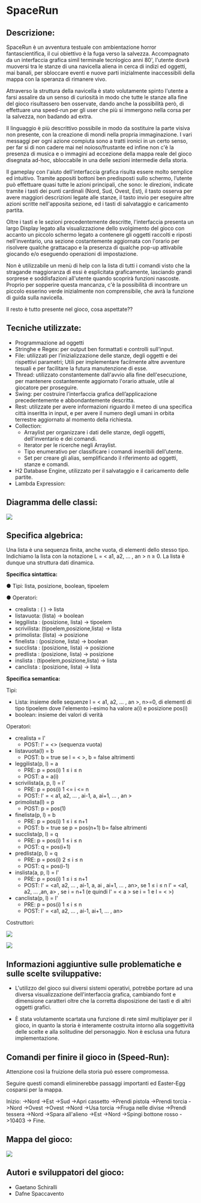 # SpaceRun

## Descrizione:
SpaceRun è un avventura testuale con ambientazione horror fantascientifica, il cui obiettivo è la fuga verso la salvezza. Accompagnato da un interfaccia grafica simil terminale tecnlogico anni 80', l'utente dovrà muoversi tra le stanze di una navicella aliena in cerca di indizi ed oggetti, mai banali, per sbloccare eventi e nuove parti inizialmente inaccessibili della mappa con la speranza di rimanere vivo.

Attraverso la struttura della navicella è stato volutamente spinto l'utente a farsi assalire da un senso di curiosità in modo che tutte le stanze alla fine del gioco risultassero ben osservate, dando anche la possibilità però, di effettuare una speed-run per gli user che più si immergono nella corsa per la salvezza, non badando ad extra.

Il linguaggio è più descrittivo possibile in modo da sostituire la parte visiva non presente, con la creazione di mondi nella propria immaginazione. I vari messaggi per ogni azione compiuta sono a tratti ironici in un certo senso, per far si di non cadere mai nel noioso/frustante ed infine non c'è la presenza di musica e o immagini ad eccezione della mappa reale del gioco disegnata ad-hoc, sbloccabile in una delle sezioni intermedie della storia.

Il gameplay con l'aiuto dell'interfaccia grafica risulta essere molto semplice ed intuitivo. Tramite appositi bottoni ben predisposti sullo schermo, l’utente può effettuare quasi tutte le azioni principali, che sono: le direzioni, indicate tramite i tasti dei punti cardinali (Nord, Sud, Ovest, Est), il tasto osserva per avere maggiori descrizioni legate alle stanze, il tasto invio per eseguire altre azioni scritte nell'apposita sezione, ed i tasti di salvataggio e caricamento partita.

Oltre i tasti e le sezioni precedentemente descritte, l'interfaccia presenta un largo Display legato alla visualizzazione dello svolgimento del gioco con accanto un piccolo schermo legato a contenere gli oggetti raccolti e riposti nell'inventario, una sezione costantemente aggiornata con l'orario per risolvere qualche grattacapo e la presenza di qualche pop-up attivabile giocando e/o eseguendo operazioni di impostazione.

Non è utilizzabile un menù di help con la lista di tutti i comandi visto che la stragande maggioranza di essi è esplicitata graficamente, lasciando grandi sorprese e soddisfazioni all'utente quando scoprirà funzioni nascoste. Proprio per sopperire questa mancanza, c'è la possibilità di incontrare un piccolo esserino verde inizialmente non comprensibile, che avrà la funzione di guida sulla navicella.

Il resto è tutto presente nel gioco, cosa aspettate??

## Tecniche utilizzate: 
- Programmazione ad oggetti
- Stringhe e Regex: per output ben formattati e controlli sull'input.
- File: utilizzati per l’inizializzazione delle stanze, degli oggetti e dei rispettivi parametri; Utili per implementare facilmente altre avventure tesuali e per facilitare la futura manutenzione di esse.
- Thread: utilizzato constantemente dall'avvio alla fine dell'esecuzione, per mantenere costantemente aggiornato l'orario attuale, utile al giocatore per proseguire.
- Swing: per costruire l’interfaccia grafica dell’applicazione precedentemente e abbondantemente descritta.
- Rest: utilizzate per avere informazioni riguardo il meteo di una specifica città inseritta in input, e per avere il numero degli umani in orbita terrestre aggiornato al momento della richiesta.
- Collection: 
    - Arraylist per organizzare i dati delle stanze, degli oggetti, dell'inventario e dei comandi.
    - Iterator per le ricerche negli Arraylist.
    - Tipo enumerativo per classificare i comandi inseribili dell’utente.
    - Set per creare gli alias, semplificando il riferimento ad oggetti, stanze e comandi.
- H2 Database Engine, utilizzato per il salvataggio e il caricamento delle partite.
- Lambda Expression: 

## Diagramma delle classi:

![](File%20README/UML.PNG)

## Specifica algebrica:
Una lista è una sequenza finita, anche vuota, di elementi dello stesso tipo. Indichiamo la lista con la notazione  L = < a1, a2, … , an > n ≥ 0. La lista è dunque una struttura dati dinamica.

**Specifica sintattica:**

● Tipi: lista, posizione, boolean, tipoelem

● Operatori:
- crealista : ( ) → lista
- listavuota: (lista) → boolean
- leggilista : (posizione, lista) → tipoelem
- scrivilista: (tipoelem,posizione,lista) → lista
- primolista: (lista) → posizione
- finelista : (posizione, lista) → boolean
- succlista : (posizione, lista) → posizione
- predlista : (posizione, lista) → posizione
- inslista : (tipoelem,posizione,lista) → lista
- canclista : (posizione, lista) → lista

**Specifica semantica:**

Tipi:
- Lista: insieme delle sequenze l = < a1, a2, … , an >, n>=0, di
elementi di tipo tipoelem dove l'elemento i-esimo ha valore a(i) e
posizione pos(i)
- boolean: insieme dei valori di verità

Operatori:
- crealista = l'
    - POST: l' = <> (sequenza vuota)
- listavuota(l) = b
    - POST: b = true se l = < >, b = false altrimenti
- leggilista(p, l) = a
    - PRE: p = pos(i) 1 ≤ i ≤ n
    - POST: a = a(i)
- scrivilista(a, p, l) = l'
   - PRE: p = pos(i) 1 <= i <= n
   - POST: l' = < a1, a2, … , ai-1, a, ai+1, … , an >
- primolista(l) = p
   - POST: p = pos(1)
- finelista(p, l) = b
   - PRE: p = pos(i) 1 ≤ i ≤ n+1
    - POST: b = true se p = pos(n+1)
b= false altrimenti
- succlista(p, l) = q
    - PRE: p = pos(i) 1 ≤ i ≤ n
    - POST: q = pos(i+1)
- predlista(p, l) = q
    - PRE: p = pos(i) 2 ≤ i ≤ n
    - POST: q = pos(i-1)
- inslista(a, p, l) = l'
    - PRE: p = pos(i) 1 ≤ i ≤ n+1
    - POST: l' = <a1, a2, … , ai-1, a, ai , ai+1, … , an>, se 1 ≤ i ≤ n l' = <a1, a2, … ,an, a> , se i = n+1 (e quindi l' = < a > se i = 1 e l = < >)
- canclista(p, l) = l'
    - PRE: p = pos(i) 1 ≤ i ≤ n
    - POST: l' = <a1, a2, … , ai-1, ai+1, … , an>

Costruttori:

![](File%20README/P_Constructor.PNG)

![](File%20README/L_Constructor.PNG)


## Informazioni aggiuntive sulle problematiche e sulle scelte sviluppative:

- L'utilizzo del gioco sui diversi sistemi operativi, potrebbe portare ad una diversa visualizzazione dell'interfaccia grafica, cambiando font e dimensione caratteri oltre che la corretta disposizione dei tasti e di altri oggetti grafici.

- È stata volutamente scartata una funzione di rete simil multiplayer per il gioco, in quanto la storia è interamente costruita intorno alla soggettività delle scelte e alla solitudine del personaggio. Non è esclusa una futura implementazione.

## Comandi per finire il gioco in (Speed-Run):
Attenzione così la fruizione della storia può essere compromessa. 

Seguire questi comandi eliminerebbe passaggi importanti ed Easter-Egg cosparsi per la mappa.

Inizio:
->Nord
->Est
->Sud
->Apri cassetto
->Prendi pistola
->Prendi torcia
->Nord
->Ovest
->Ovest
->Nord
->Usa torcia
->Fruga nelle divise
->Prendi tessera
->Nord
->Spara all'alieno
->Est
->Nord
->Spingi bottone rosso
->10403
-> Fine.

## Mappa del gioco:
![](adventure/resources/Immagini/alien1.jpg)

## Autori e sviluppatori del gioco:
-	Gaetano Schiralli
-	Dafne Spaccavento
